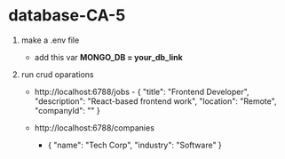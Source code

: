 # database-CA-5


1. make a .env file 
    - add this var **MONGO_DB = your_db_link**

2. run crud oparations
    - http://localhost:6788/jobs
            - {
                "title": "Frontend Developer",
                "description": "React-based frontend work",
                "location": "Remote",
                "companyId": "<paste company _id here>"
               }

    - http://localhost:6788/companies
        - {
             "name": "Tech Corp",
             "industry": "Software"
          }

